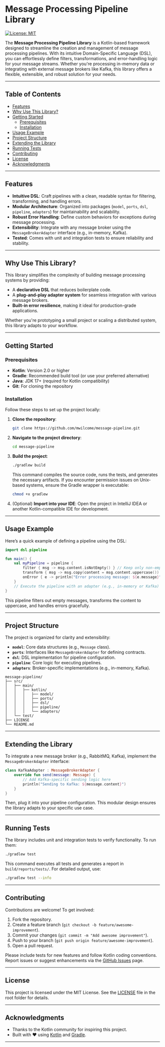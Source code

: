 # Message Processing Pipeline Library

[![License: MIT](https://img.shields.io/badge/License-MIT-blue.svg?style=for-the-badge&logo=mit)](https://opensource.org/licenses/MIT)

The **Message Processing Pipeline Library** is a Kotlin-based framework designed to streamline the creation and management of message processing pipelines. With its intuitive Domain-Specific Language (DSL), you can effortlessly define filters, transformations, and error-handling logic for your message streams. Whether you're processing in-memory data or integrating with external message brokers like Kafka, this library offers a flexible, extensible, and robust solution for your needs.

---

## Table of Contents

- [Features](#features)
- [Why Use This Library?](#why-use-this-library)
- [Getting Started](#getting-started)
  - [Prerequisites](#prerequisites)
  - [Installation](#installation)
- [Usage Example](#usage-example)
- [Project Structure](#project-structure)
- [Extending the Library](#extending-the-library)
- [Running Tests](#running-tests)
- [Contributing](#contributing)
- [License](#license)
- [Acknowledgments](#acknowledgments)

---

## Features

- **Intuitive DSL**: Craft pipelines with a clean, readable syntax for filtering, transforming, and handling errors.
- **Modular Architecture**: Organized into packages (`model`, `ports`, `dsl`, `pipeline`, `adapters`) for maintainability and scalability.
- **Robust Error Handling**: Define custom behaviors for exceptions during message processing.
- **Extensibility**: Integrate with any message broker using the `MessageBrokerAdapter` interface (e.g., in-memory, Kafka).
- **Tested**: Comes with unit and integration tests to ensure reliability and stability.

---

## Why Use This Library?

This library simplifies the complexity of building message processing systems by providing:
- A **declarative DSL** that reduces boilerplate code.
- A **plug-and-play adapter system** for seamless integration with various message brokers.
- **Built-in error resilience**, making it ideal for production-grade applications.

Whether you're prototyping a small project or scaling a distributed system, this library adapts to your workflow.

---

## Getting Started

### Prerequisites

- **Kotlin**: Version 2.0 or higher
- **Gradle**: Recommended build tool (or use your preferred alternative)
- **Java**: JDK 17+ (required for Kotlin compatibility)
- **Git**: For cloning the repository

### Installation

Follow these steps to set up the project locally:

1. **Clone the repository**:
   ```bash
   git clone https://github.com/mwilcome/message-pipeline.git
   ```
2. **Navigate to the project directory**:
   ```bash
   cd message-pipeline
   ```
3. **Build the project**:
   ```bash
   ./gradlew build
   ```

   This command compiles the source code, runs the tests, and generates the necessary artifacts. If you encounter permission issues on Unix-based systems, ensure the Gradle wrapper is executable:
   ```bash
   chmod +x gradlew
   ```

4. (Optional) **Import into your IDE**: Open the project in IntelliJ IDEA or another Kotlin-compatible IDE for development.

---

## Usage Example

Here’s a quick example of defining a pipeline using the DSL:

```kotlin
import dsl.pipeline

fun main() {
    val myPipeline = pipeline {
        filter { msg -> msg.content.isNotEmpty() } // Keep only non-empty messages
        transform { msg -> msg.copy(content = msg.content.uppercase()) } // Convert to uppercase
        onError { e -> println("Error processing message: ${e.message}") } // Log errors
    }
    // Execute the pipeline with an adapter (e.g., in-memory or Kafka)
}
```

This pipeline filters out empty messages, transforms the content to uppercase, and handles errors gracefully.

---

## Project Structure

The project is organized for clarity and extensibility:

- **`model`**: Core data structures (e.g., `Message` class).
- **`ports`**: Interfaces like `MessageBrokerAdapter` for defining contracts.
- **`dsl`**: DSL implementation for pipeline configuration.
- **`pipeline`**: Core logic for executing pipelines.
- **`adapters`**: Broker-specific implementations (e.g., in-memory, Kafka).

```
message-pipeline/
├── src/
│   ├── main/
│   │   ├── kotlin/
│   │   │   ├── model/
│   │   │   ├── ports/
│   │   │   ├── dsl/
│   │   │   ├── pipeline/
│   │   │   └── adapters/
│   └── test/
├── LICENSE
└── README.md
```

---

## Extending the Library

To integrate a new message broker (e.g., RabbitMQ, Kafka), implement the `MessageBrokerAdapter` interface:

```kotlin
class KafkaAdapter : MessageBrokerAdapter {
    override fun send(message: Message) {
        // Add Kafka-specific sending logic here
        println("Sending to Kafka: ${message.content}")
    }
}
```

Then, plug it into your pipeline configuration. This modular design ensures the library adapts to your specific use case.

---

## Running Tests

The library includes unit and integration tests to verify functionality. To run them:

```bash
./gradlew test
```

This command executes all tests and generates a report in `build/reports/tests/`. For detailed output, use:

```bash
./gradlew test --info
```

---

## Contributing

Contributions are welcome! To get involved:

1. Fork the repository.
2. Create a feature branch (`git checkout -b feature/awesome-improvement`).
3. Commit your changes (`git commit -m "Add awesome improvement"`).
4. Push to your branch (`git push origin feature/awesome-improvement`).
5. Open a pull request.

Please include tests for new features and follow Kotlin coding conventions. Report issues or suggest enhancements via the [GitHub Issues](https://github.com/mwilcome/message-pipeline/issues) page.

---

## License

This project is licensed under the MIT License. See the [LICENSE](LICENSE) file in the root folder for details.

---

## Acknowledgments

- Thanks to the Kotlin community for inspiring this project.
- Built with ❤️ using [Kotlin](https://kotlinlang.org/) and [Gradle](https://gradle.org/).

---